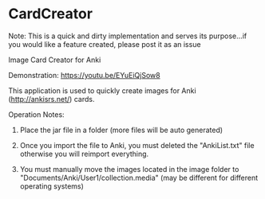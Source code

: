 # CardCreator

Note: This is a quick and dirty implementation and serves its purpose...if you would like a feature created, please post it as an issue

Image Card Creator for Anki

Demonstration: https://youtu.be/EYuEiQjSow8

This application is used to quickly create images for Anki (http://ankisrs.net/) cards.

Operation Notes:

1. Place the jar file in a folder (more files will be auto generated)
 
2. Once you import the file to Anki, you must deleted the "AnkiList.txt" file otherwise you will reimport everything.

3. You must manually move the images located in the image folder to "Documents/Anki/User1/collection.media" (may be different for different operating systems)

